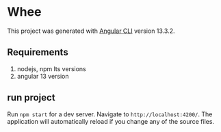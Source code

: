 # Whee

This project was generated with [Angular CLI](https://github.com/angular/angular-cli) version 13.3.2.

## Requirements
1. nodejs, npm lts versions
2. angular 13 version

## run project

Run `npm start` for a dev server. Navigate to `http://localhost:4200/`. The application will automatically reload if you change any of the source files.
